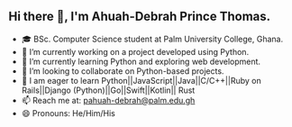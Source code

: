 ## Hi there 👋, I'm Ahuah-Debrah Prince Thomas.

- 🎓 BSc. Computer Science student at Palm University College, Ghana.
- 🔭 I’m currently working on a project developed using Python.
- 🌱 I’m currently learning Python and exploring web development.
- 👯 I’m looking to collaborate on Python-based projects.
- 🤔 I am eager to learn Python||JavaScript||Java||C/C++||Ruby on Rails||Django (Python)||Go||Swift||Kotlin|| Rust
- 📫 Reach me at: pahuah-debrah@palm.edu.gh
- 😄 Pronouns: He/Him/His

<!--
**QuofiOBrien/quofiobrien** is a ✨ _special_ ✨ repository because its `README.md` (this file) appears on your GitHub profile.

Here are some ideas to get you started:

- 

-->
